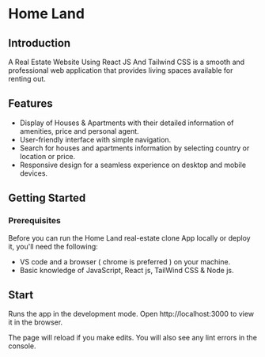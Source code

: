 # Home Land


## Introduction
A Real Estate Website Using React JS And Tailwind CSS is a smooth and professional web application that provides living spaces available for renting out. 



## Features
- Display of Houses & Apartments with their detailed information of amenities, price and personal agent.
- User-friendly interface with simple navigation.
- Search for houses and apartments information by selecting country or location or price.
- Responsive design for a seamless experience on desktop and mobile devices.


## Getting Started
  ### Prerequisites
  Before you can run the Home Land real-estate clone App locally or deploy it, you'll need the following:
  - VS code and a browser ( chrome is preferred ) on your machine.
  - Basic knowledge of JavaScript, React js, TailWind CSS & Node js.

## Start
Runs the app in the development mode.
Open http://localhost:3000 to view it in the browser.

The page will reload if you make edits.
You will also see any lint errors in the console.






